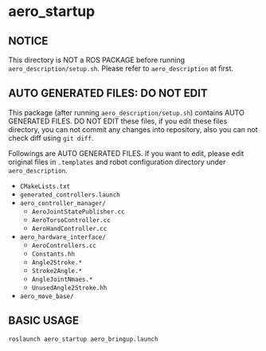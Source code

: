 # aero_startup

## NOTICE

This directory is NOT a ROS PACKAGE before running `aero_description/setup.sh`.
Please refer to `aero_description` at first.

## AUTO GENERATED FILES: DO NOT EDIT

This package (after running `aero_description/setup.sh`)
contains AUTO GENERATED FILES.
DO NOT EDIT these files, if you edit these files directory,
you can not commit any changes into repository,
also you can not check diff using `git diff`.

Followings are AUTO GENERATED FILES.
If you want to edit, please edit original files in `.templates` and
robot configuration directory under `aero_description`.

- `CMakeLists.txt`
- `generated_controllers.launch`
- `aero_controller_manager/`
  - `AeroJointStatePublisher.cc`
  - `AeroTorsoController.cc`
  - `AeroHandController.cc`
- `aero_hardware_interface/`
  - `AeroControllers.cc`
  - `Constants.hh`
  - `Angle2Stroke.*`
  - `Stroke2Angle.*`
  - `AngleJointNmaes.*`
  - `UnusedAngle2Stroke.hh`
- `aero_move_base/`

## BASIC USAGE

```
roslaunch aero_startup aero_bringup.launch
```
